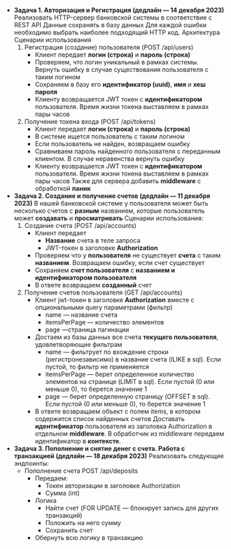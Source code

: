 - **Задача 1. Авторизация и Регистрация (дедлайн — 14 декабря 2023)**
  Реализовать HTTP-сервер банковской системы в соответствие с REST API
  Данные сохранять в базу данных
  Для каждой ошибки необходимо выбрать наиболее подходящий HTTP код.
  Архитектура
  Сценарии использования
  1. Регистрация (создание) пользователя (POST /api/users)
     - Клиент передает **логин (строка)** и **пароль (строка)**
     - Проверяем, что логин уникальный в рамках системы. Вернуть ошибку в случае существования пользователя с таким логином
     - Сохраняем в базу его **идентификатор (uuid)**, **имя** и **хеш пароля**
     - Клиенту возвращается JWT токен с **идентификатором** пользователя. Время жизни токена выставляем в рамках пары часов
  2. Получение токена входа (POST /api/tokens)
     - Клиент передает **логин (строка)** и **пароль (строка)**
     - В системе ищется пользователь с таким логином
     - Если пользователь не найден, возвращаем ошибку
     - Сравниваем пароль найденного пользователя с переданным клиентом. В случае неравенства вернуть ошибку
     - Клиенту возвращается JWT токен с **идентификатором** пользователя. Время жизни токена выставляем в рамках пары часов
  Также для сервера добавить **middleware** с обработкой **паник**
- **Задача 2. Создание и получение счетов (дедлайн — 11 декабря 2023)**
  В нашей банковской системе у пользователя может быть несколько счетов с **разным** названием, которые пользователь может **создавать** и **просматривать**
  Сценарии использования:
  1. Создание счета (POST /api/accounts)
     - Клиент передает
       - **Название** счета в теле запроса
       - JWT-токен в заголовке **Authorization**
     - Проверяем что у **пользователя** не существует **счета** с таким **названием**. Возвращаем ошибку, если счет существует
     - Сохраняем **счет пользователя** с **названием и идентификатором пользователя**
     - В ответе возвращаем **созданный** счет
  2. Получение счетов пользователя (GET /api/accounts)
     - Клиент jwt-токен в заголовке **Authorization** вместе с опциональными query параметрами (фильтр)
       - name — название счета
       - itemsPerPage — количество элементов
       - page —страница пагинации
     - Достаем из базы данных все счета **текущего пользователя**, удовлетворяющие фильтрам
       - name — фильтрует по вхождение строки (регистронезависимо) в название счета (ILIKE в sql). Если пустой, то фильтр не применяется
       - itemsPerPage — берет определенное количество элементов на странице (LIMIT в sql). Если пустой (0 или меньше 0), то берется значение 1
       - page — берет определенную страницу (OFFSET в sql). Если пустой (0 или меньше 0), то берется значение 1
     - В ответе возвращаем объект с полем items, в котором содержится список найденных счетов
  Доставать **идентификатор** пользователя из заголовка Authorization в отдельном **middleware**. В обработчик из middleware передаем идентификатор в **контексте**.
- **Задача 3. Пополнение и снятие денег с счета. Работа с транзакцией (дедлайн — 18 декабря 2023)**
  Реализовать следующие эндпоинты:
  - Пополнение счета POST /api/deposits
    - Передаем:
      - Токен авторизации в заголовке Authorization
      - Сумма (int)
    - Логика
      - Найти счет (FOR UPDATE — блокирует запись для других транзакций)
      - Положить на него сумму
      - Сохранить счет
    - Обернуть всю логику в транзакцию
